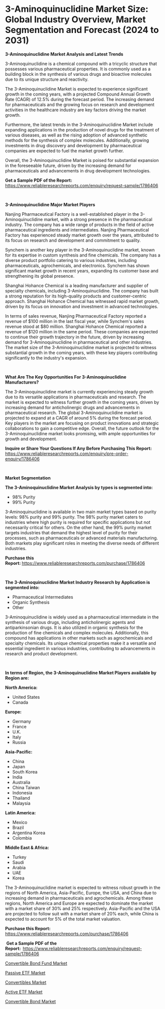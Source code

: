 <p><h1>3-Aminoquinuclidine Market Size: Global Industry Overview, Market Segmentation and Forecast (2024 to 2031)</h1></p><p><strong>3-Aminoquinuclidine Market Analysis and Latest Trends</strong></p>
<p><p>3-Aminoquinuclidine is a chemical compound with a tricyclic structure that possesses various pharmaceutical properties. It is commonly used as a building block in the synthesis of various drugs and bioactive molecules due to its unique structure and reactivity.</p><p>The 3-Aminoquinuclidine Market is expected to experience significant growth in the coming years, with a projected Compound Annual Growth Rate (CAGR) of 12.5% during the forecast period. The increasing demand for pharmaceuticals and the growing focus on research and development activities in the healthcare industry are key factors driving the market growth.</p><p>Furthermore, the latest trends in the 3-Aminoquinuclidine Market include expanding applications in the production of novel drugs for the treatment of various diseases, as well as the rising adoption of advanced synthetic methods for the synthesis of complex molecules. Additionally, growing investments in drug discovery and development by pharmaceutical companies are expected to fuel the market growth further.</p><p>Overall, the 3-Aminoquinuclidine Market is poised for substantial expansion in the foreseeable future, driven by the increasing demand for pharmaceuticals and advancements in drug development technologies.</p></p>
<p><strong>Get a Sample PDF of the Report:&nbsp;</strong> <a href="https://www.reliableresearchreports.com/enquiry/request-sample/1786406">https://www.reliableresearchreports.com/enquiry/request-sample/1786406</a></p>
<p>&nbsp;</p>
<p><strong>3-Aminoquinuclidine Major Market Players</strong></p>
<p><p>Nanjing Pharmaceutical Factory is a well-established player in the 3-Aminoquinuclidine market, with a strong presence in the pharmaceutical industry. The company has a wide range of products in the field of active pharmaceutical ingredients and intermediates. Nanjing Pharmaceutical Factory has experienced steady market growth over the years, attributed to its focus on research and development and commitment to quality.</p><p>Synchem is another key player in the 3-Aminoquinuclidine market, known for its expertise in custom synthesis and fine chemicals. The company has a diverse product portfolio catering to various industries, including pharmaceuticals, agrochemicals, and electronics. Synchem has shown significant market growth in recent years, expanding its customer base and strengthening its global presence.</p><p>Shanghai Hohance Chemical is a leading manufacturer and supplier of specialty chemicals, including 3-Aminoquinuclidine. The company has built a strong reputation for its high-quality products and customer-centric approach. Shanghai Hohance Chemical has witnessed rapid market growth, driven by its focus on innovation and investment in advanced technologies.</p><p>In terms of sales revenue, Nanjing Pharmaceutical Factory reported a revenue of $100 million in the last fiscal year, while Synchem's sales revenue stood at $80 million. Shanghai Hohance Chemical reported a revenue of $120 million in the same period. These companies are expected to continue their growth trajectory in the future, driven by increasing demand for 3-Aminoquinuclidine in pharmaceutical and other industries. The market size of the 3-Aminoquinuclidine market is projected to witness substantial growth in the coming years, with these key players contributing significantly to the industry's expansion.</p></p>
<p>&nbsp;</p>
<p><strong>What Are The Key Opportunities For 3-Aminoquinuclidine Manufacturers?</strong></p>
<p><p>The 3-Aminoquinuclidine market is currently experiencing steady growth due to its versatile applications in pharmaceuticals and research. The market is expected to witness further growth in the coming years, driven by increasing demand for anticholinergic drugs and advancements in pharmaceutical research. The global 3-Aminoquinuclidine market is projected to expand at a CAGR of around 5% during the forecast period. Key players in the market are focusing on product innovations and strategic collaborations to gain a competitive edge. Overall, the future outlook for the 3-Aminoquinuclidine market looks promising, with ample opportunities for growth and development.</p></p>
<p><strong>Inquire or Share Your Questions If Any Before Purchasing This Report:</strong> <a href="https://www.reliableresearchreports.com/enquiry/pre-order-enquiry/1786406">https://www.reliableresearchreports.com/enquiry/pre-order-enquiry/1786406</a></p>
<p>&nbsp;</p>
<p><strong>Market Segmentation</strong></p>
<p><strong>The 3-Aminoquinuclidine Market Analysis by types is segmented into:</strong></p>
<p><ul><li>98% Purity</li><li>99% Purity</li></ul></p>
<p><p>3-Aminoquinuclidine is available in two main market types based on purity levels: 98% purity and 99% purity. The 98% purity market caters to industries where high purity is required for specific applications but not necessarily critical for others. On the other hand, the 99% purity market targets industries that demand the highest level of purity for their processes, such as pharmaceuticals or advanced materials manufacturing. Both markets play significant roles in meeting the diverse needs of different industries.</p></p>
<p><strong>Purchase this Report:&nbsp;</strong><a href="https://www.reliableresearchreports.com/purchase/1786406">https://www.reliableresearchreports.com/purchase/1786406</a></p>
<p>&nbsp;</p>
<p><strong>The 3-Aminoquinuclidine Market Industry Research by Application is segmented into:</strong></p>
<p><ul><li>Pharmaceutical Intermediates</li><li>Organic Synthesis</li><li>Other</li></ul></p>
<p><p>3-Aminoquinuclidine is widely used as a pharmaceutical intermediate in the synthesis of various drugs, including anticholinergic agents and antiparkinsonian drugs. It is also utilized in organic synthesis for the production of fine chemicals and complex molecules. Additionally, this compound has applications in other markets such as agrochemicals and specialty chemicals. Its unique chemical properties make it a versatile and essential ingredient in various industries, contributing to advancements in research and product development.</p></p>
<p>&nbsp;</p>
<p><strong>In terms of Region, the 3-Aminoquinuclidine Market Players available by Region are:</strong></p>
<p>
    <p> <strong> North America: </strong>
        <ul>
            <li>United States</li>
            <li>Canada</li>
        </ul>
        </p> 
    <p> <strong> Europe: </strong>
        <ul>
            <li>Germany</li>
            <li>France</li>
            <li>U.K.</li>
            <li>Italy</li>
            <li>Russia</li>
        </ul>
        </p> 
    <p> <strong> Asia-Pacific: </strong>
        <ul>
            <li>China</li>
            <li>Japan</li>
            <li>South Korea</li>
            <li>India</li>
            <li>Australia</li>
            <li>China Taiwan</li>
            <li>Indonesia</li>
            <li>Thailand</li>
            <li>Malaysia</li>
        </ul>
        </p> 
    <p> <strong> Latin America: </strong>
        <ul>
            <li>Mexico</li>
            <li>Brazil</li>
            <li>Argentina Korea</li>
            <li>Colombia</li>
        </ul>
        </p> 
    <p> <strong> Middle East & Africa: </strong>
        <ul>
            <li>Turkey</li>
            <li>Saudi</li>
            <li>Arabia</li>
            <li>UAE</li>
            <li>Korea</li>
        </ul>
    </p>
    </p>
<p><p>The 3-Aminoquinuclidine market is expected to witness robust growth in the regions of North America, Asia-Pacific, Europe, the USA, and China due to increasing demand in pharmaceuticals and agrochemicals. Among these regions, North America and Europe are expected to dominate the market with a market share of 30% and 25% respectively. Asia-Pacific and the USA are projected to follow suit with a market share of 20% each, while China is expected to account for 5% of the total market valuation.</p></p>
<p><strong>Purchase this Report: </strong><a href="https://www.reliableresearchreports.com/purchase/1786406">https://www.reliableresearchreports.com/purchase/1786406</a></p>
<p>&nbsp;<strong>Get a Sample PDF of the Report:&nbsp;&nbsp;</strong><a href="https://www.reliableresearchreports.com/enquiry/request-sample/1786406">https://www.reliableresearchreports.com/enquiry/request-sample/1786406</a></p>
<p><strong></strong></p>
<p><p><a href="https://medium.com/@stevengarcia756/convertible-bond-fund-market-furnishes-information-on-market-share-market-trends-and-market-29f02ef3e1ce">Convertible Bond Fund Market</a></p><p><a href="https://medium.com/@stevengarcia756/passive-etf-nbsp-market-focuses-on-market-share-size-and-projected-forecast-till-2031-c88b5d5253a1">Passive ETF Market</a></p><p><a href="https://medium.com/@stevengarcia756/convertibles-market-trends-and-market-analysis-forecasted-for-period-2024-2031-16ec63d05fa9">Convertibles Market</a></p><p><a href="https://medium.com/@stevengarcia756/active-etf-market-insight-market-trends-growth-forecasted-from-2024-to-2031-51706bd5b1db">Active ETF Market</a></p><p><a href="https://medium.com/@stevengarcia756/convertible-bond-nbsp-market-focuses-on-market-share-size-and-projected-forecast-till-2031-85417dd7b6fb">Convertible Bond Market</a></p></p>